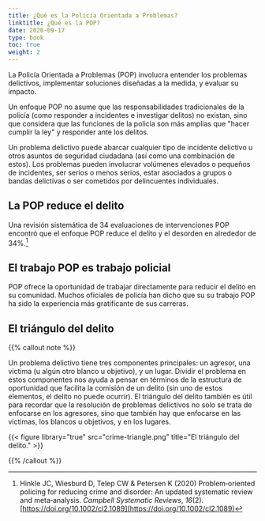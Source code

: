 ```yaml
---
title: ¿Qué es la Policía Orientada a Problemas?
linktitle: ¿Qué es la POP?
date: 2020-09-17
type: book
toc: true
weight: 2
---
```


La Policía Orientada a Problemas (POP) involucra entender los problemas delictivos, implementar soluciones diseñadas a la medida, y evaluar su impacto.

Un enfoque POP no asume que las responsabilidades tradicionales de la policía (como responder a incidentes e investigar delitos) no existan, sino que considera que las funciones de la policía son más amplias que "hacer cumplir la ley" y responder ante los delitos.

Un problema delictivo puede abarcar cualquier tipo de incidente delictivo u otros asuntos de seguridad ciudadana (así como una combinación de estos). Los problemas pueden involucrar volúmenes elevados o pequeños de incidentes, ser serios o menos serios, estar asociados a grupos o bandas delictivas o ser cometidos por delincuentes individuales.

## La POP reduce el delito

Una revisión sistemática de 34 evaluaciones de intervenciones POP encontró que el enfoque POP reduce el delito y el desorden en alrededor de 34%.[^1]

[^1]: Hinkle JC, Wiesburd D, Telep CW & Petersen K (2020) Problem‐oriented policing for reducing crime and disorder: An updated systematic review and meta‐analysis. *Campbell Systematic Reviews*, *16*(2). [https://doi.org/10.1002/cl2.1089](https://doi.org/10.1002/cl2.1089)

## El trabajo POP es trabajo policial

POP ofrece la oportunidad de trabajar directamente para reducir el delito en su comunidad. Muchos oficiales de policía han dicho que su su trabajo POP ha sido la experiencia más gratificante de sus carreras.

## El triángulo del delito

{{% callout note %}}

Un problema delictivo tiene tres componentes principales: un agresor, una víctima (u algún otro blanco u objetivo), y un lugar. Dividir el problema en estos componentes nos ayuda a pensar en términos de la estructura de oportunidad que facilita la comisión de un delito (sin uno de estos elementos, el delito no puede ocurrir). El triángulo del delito también es útil para recordar que la resolución de problemas delictivos no solo se trata de enfocarse en los agresores, sino que también hay que enfocarse en las víctimas, los blancos u objetivos, y en los lugares.

{{< figure library="true" src="crime-triangle.png" title="El triángulo del delito." >}}

{{% /callout %}}
